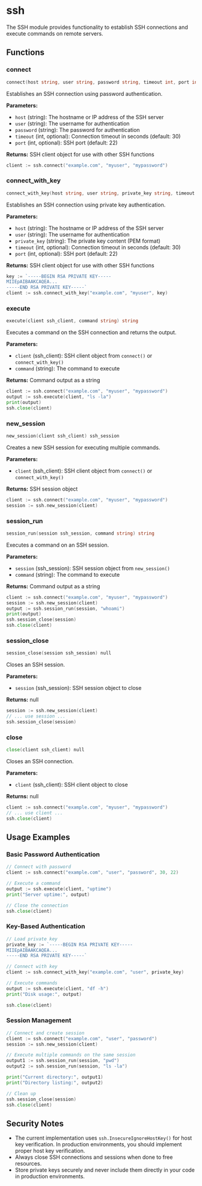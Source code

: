 # ssh

The SSH module provides functionality to establish SSH connections and execute commands on remote servers.

## Functions

### connect

```go filename="Function signature"
connect(host string, user string, password string, timeout int, port int) ssh_client
```

Establishes an SSH connection using password authentication.

**Parameters:**
- `host` (string): The hostname or IP address of the SSH server
- `user` (string): The username for authentication
- `password` (string): The password for authentication
- `timeout` (int, optional): Connection timeout in seconds (default: 30)
- `port` (int, optional): SSH port (default: 22)

**Returns:** SSH client object for use with other SSH functions

```go copy filename="Example"
client := ssh.connect("example.com", "myuser", "mypassword")
```

### connect_with_key

```go filename="Function signature"
connect_with_key(host string, user string, private_key string, timeout int, port int) ssh_client
```

Establishes an SSH connection using private key authentication.

**Parameters:**
- `host` (string): The hostname or IP address of the SSH server
- `user` (string): The username for authentication
- `private_key` (string): The private key content (PEM format)
- `timeout` (int, optional): Connection timeout in seconds (default: 30)
- `port` (int, optional): SSH port (default: 22)

**Returns:** SSH client object for use with other SSH functions

```go copy filename="Example"
key := `-----BEGIN RSA PRIVATE KEY-----
MIIEpAIBAAKCAQEA...
-----END RSA PRIVATE KEY-----`
client := ssh.connect_with_key("example.com", "myuser", key)
```

### execute

```go filename="Function signature"
execute(client ssh_client, command string) string
```

Executes a command on the SSH connection and returns the output.

**Parameters:**
- `client` (ssh_client): SSH client object from `connect()` or `connect_with_key()`
- `command` (string): The command to execute

**Returns:** Command output as a string

```go copy filename="Example"
client := ssh.connect("example.com", "myuser", "mypassword")
output := ssh.execute(client, "ls -la")
print(output)
ssh.close(client)
```

### new_session

```go filename="Function signature"
new_session(client ssh_client) ssh_session
```

Creates a new SSH session for executing multiple commands.

**Parameters:**
- `client` (ssh_client): SSH client object from `connect()` or `connect_with_key()`

**Returns:** SSH session object

```go copy filename="Example"
client := ssh.connect("example.com", "myuser", "mypassword")
session := ssh.new_session(client)
```

### session_run

```go filename="Function signature"
session_run(session ssh_session, command string) string
```

Executes a command on an SSH session.

**Parameters:**
- `session` (ssh_session): SSH session object from `new_session()`
- `command` (string): The command to execute

**Returns:** Command output as a string

```go copy filename="Example"
client := ssh.connect("example.com", "myuser", "mypassword")
session := ssh.new_session(client)
output := ssh.session_run(session, "whoami")
print(output)
ssh.session_close(session)
ssh.close(client)
```

### session_close

```go filename="Function signature"
session_close(session ssh_session) null
```

Closes an SSH session.

**Parameters:**
- `session` (ssh_session): SSH session object to close

**Returns:** null

```go copy filename="Example"
session := ssh.new_session(client)
// ... use session ...
ssh.session_close(session)
```

### close

```go filename="Function signature"
close(client ssh_client) null
```

Closes an SSH connection.

**Parameters:**
- `client` (ssh_client): SSH client object to close

**Returns:** null

```go copy filename="Example"
client := ssh.connect("example.com", "myuser", "mypassword")
// ... use client ...
ssh.close(client)
```

## Usage Examples

### Basic Password Authentication

```go copy filename="Example"
// Connect with password
client := ssh.connect("example.com", "user", "password", 30, 22)

// Execute a command
output := ssh.execute(client, "uptime")
print("Server uptime:", output)

// Close the connection
ssh.close(client)
```

### Key-Based Authentication

```go copy filename="Example"
// Load private key
private_key := `-----BEGIN RSA PRIVATE KEY-----
MIIEpAIBAAKCAQEA...
-----END RSA PRIVATE KEY-----`

// Connect with key
client := ssh.connect_with_key("example.com", "user", private_key)

// Execute commands
output := ssh.execute(client, "df -h")
print("Disk usage:", output)

ssh.close(client)
```

### Session Management

```go copy filename="Example"
// Connect and create session
client := ssh.connect("example.com", "user", "password")
session := ssh.new_session(client)

// Execute multiple commands on the same session
output1 := ssh.session_run(session, "pwd")
output2 := ssh.session_run(session, "ls -la")

print("Current directory:", output1)
print("Directory listing:", output2)

// Clean up
ssh.session_close(session)
ssh.close(client)
```

## Security Notes

- The current implementation uses `ssh.InsecureIgnoreHostKey()` for host key verification. In production environments, you should implement proper host key verification.
- Always close SSH connections and sessions when done to free resources.
- Store private keys securely and never include them directly in your code in production environments.